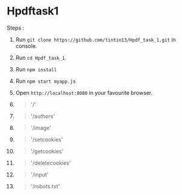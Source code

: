# Hpdftask1



Steps :

1. Run `git clone https://github.com/tintin13/Hpdf_task_1.git` in console.
2. Run `cd Hpdf_task_1`.
3. Run `npm install`
4. Run `npm start myapp.js`
5. Open `http://localhost:8080` in your favourite browser.


1. >'/' 
2. >'/authors'
3. >'/image'
4. >'/setcookies'
5. >'/getcookies'
6. >'/deletecookies'
7. >'/input'
8. >'/robots.txt'


